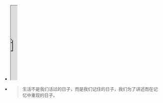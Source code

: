 - <iframe src="https://httishere.gitee.io/notion/quote.html?text=生活不是我们活过的日子，而是我们记住的日子。" width="20"height="240"></iframe>
- > 生活不是我们活过的日子，而是我们记住的日子，我们为了讲述而在记忆中重现的日子。